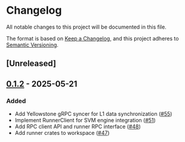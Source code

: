 # Changelog

All notable changes to this project will be documented in this file.

The format is based on [Keep a Changelog](https://keepachangelog.com/en/1.0.0/),
and this project adheres to [Semantic Versioning](https://semver.org/spec/v2.0.0.html).

## [Unreleased]

## [0.1.2](https://github.com/nitro-svm/svm-engine/compare/svm-runner-rpc-v0.1.1...svm-runner-rpc-v0.1.2) - 2025-05-21

### Added

- Add Yellowstone gRPC syncer for L1 data synchronization ([#55](https://github.com/nitro-svm/svm-engine/pull/55))
- Implement RunnerClient for SVM engine integration ([#51](https://github.com/nitro-svm/svm-engine/pull/51))
- Add RPC client API and runner RPC interface ([#48](https://github.com/nitro-svm/svm-engine/pull/48))
- Add runner crates to workspace ([#47](https://github.com/nitro-svm/svm-engine/pull/47))

